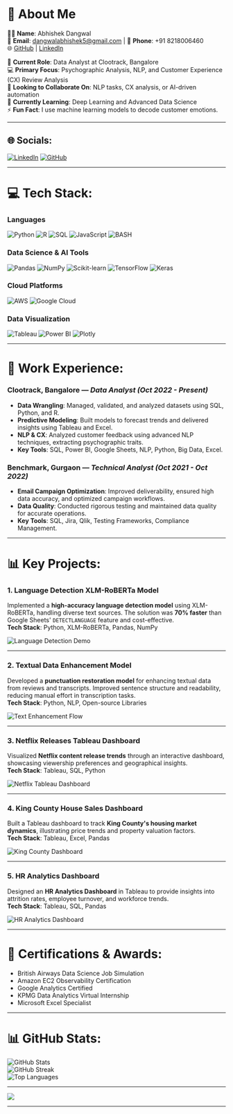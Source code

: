 # 💫 About Me
👨‍💼 **Name**: Abhishek Dangwal  
📧 **Email**: dangwalabhishek5@gmail.com | 📱 **Phone**: +91 8218006460  
🌐 [GitHub](https://github.com/MrDangwal) | [LinkedIn](https://linkedin.com/in/mrdangwal)

🔭 **Current Role**: Data Analyst at Clootrack, Bangalore  
💻 **Primary Focus**: Psychographic Analysis, NLP, and Customer Experience (CX) Review Analysis  
👯 **Looking to Collaborate On**: NLP tasks, CX analysis, or AI-driven automation  
🌱 **Currently Learning**: Deep Learning and Advanced Data Science  
⚡ **Fun Fact**: I use machine learning models to decode customer emotions.  

---

## 🌐 Socials:
[![LinkedIn](https://img.shields.io/badge/LinkedIn-%230077B5.svg?logo=linkedin&logoColor=white)](https://linkedin.com/in/mrdangwal) [![GitHub](https://img.shields.io/badge/GitHub-%2312100E.svg?logo=github&logoColor=white)](https://github.com/MrDangwal)

---

# 💻 Tech Stack:
### **Languages**  
![Python](https://img.shields.io/badge/python-3670A0?style=for-the-badge&logo=python&logoColor=ffdd54) ![R](https://img.shields.io/badge/r-%23276DC3.svg?style=for-the-badge&logo=r&logoColor=white) ![SQL](https://img.shields.io/badge/mysql-4479A1.svg?style=for-the-badge&logo=mysql&logoColor=white) ![JavaScript](https://img.shields.io/badge/javascript-%23007ACC.svg?style=for-the-badge&logo=javascript&logoColor=white) ![BASH](https://img.shields.io/badge/shell_script-%23121011.svg?style=for-the-badge&logo=gnu-bash&logoColor=white)

### **Data Science & AI Tools**  
![Pandas](https://img.shields.io/badge/pandas-%23150458.svg?style=for-the-badge&logo=pandas&logoColor=white) ![NumPy](https://img.shields.io/badge/numpy-%23013243.svg?style=for-the-badge&logo=numpy&logoColor=white) ![Scikit-learn](https://img.shields.io/badge/scikit--learn-%23F7931E.svg?style=for-the-badge&logo=scikit-learn&logoColor=white) ![TensorFlow](https://img.shields.io/badge/TensorFlow-%23FF6F00.svg?style=for-the-badge&logo=TensorFlow&logoColor=white) ![Keras](https://img.shields.io/badge/Keras-%23D00000.svg?style=for-the-badge&logo=Keras&logoColor=white)

### **Cloud Platforms**  
![AWS](https://img.shields.io/badge/AWS-%23FF9900.svg?style=for-the-badge&logo=amazon-aws&logoColor=white) ![Google Cloud](https://img.shields.io/badge/GoogleCloud-%234285F4.svg?style=for-the-badge&logo=google-cloud&logoColor=white)

### **Data Visualization**  
![Tableau](https://img.shields.io/badge/Tableau-%23E97627.svg?style=for-the-badge&logo=tableau&logoColor=white) ![Power BI](https://img.shields.io/badge/power_bi-F2C811?style=for-the-badge&logo=powerbi&logoColor=black) ![Plotly](https://img.shields.io/badge/Plotly-%233F4F75.svg?style=for-the-badge&logo=plotly&logoColor=white)

---

# 🚀 Work Experience:
### **Clootrack, Bangalore** — *Data Analyst (Oct 2022 - Present)*  
- **Data Wrangling**: Managed, validated, and analyzed datasets using SQL, Python, and R.
- **Predictive Modeling**: Built models to forecast trends and delivered insights using Tableau and Excel.
- **NLP & CX**: Analyzed customer feedback using advanced NLP techniques, extracting psychographic traits.
- **Key Tools**: SQL, Power BI, Google Sheets, NLP, Python, Big Data, Excel.

### **Benchmark, Gurgaon** — *Technical Analyst (Oct 2021 - Oct 2022)*  
- **Email Campaign Optimization**: Improved deliverability, ensured high data accuracy, and optimized campaign workflows.
- **Data Quality**: Conducted rigorous testing and maintained data quality for accurate operations.
- **Key Tools**: SQL, Jira, Qlik, Testing Frameworks, Compliance Management.

---

# 📊 Key Projects:
### 1. **Language Detection XLM-RoBERTa Model**  
Implemented a **high-accuracy language detection model** using XLM-RoBERTa, handling diverse text sources. The solution was **70% faster** than Google Sheets' `DETECTLANGUAGE` feature and cost-effective.  
**Tech Stack**: Python, XLM-RoBERTa, Pandas, NumPy

![Language Detection Demo](https://github.com/MrDangwal/Language-Detection/blob/main/demo.gif)

---

### 2. **Textual Data Enhancement Model**  
Developed a **punctuation restoration model** for enhancing textual data from reviews and transcripts. Improved sentence structure and readability, reducing manual effort in transcription tasks.  
**Tech Stack**: Python, NLP, Open-source Libraries

![Text Enhancement Flow](https://github.com/MrDangwal/Textual-Data-Enhancement/blob/main/flowchart.png)

---

### 3. **Netflix Releases Tableau Dashboard**  
Visualized **Netflix content release trends** through an interactive dashboard, showcasing viewership preferences and geographical insights.  
**Tech Stack**: Tableau, SQL, Python

![Netflix Tableau Dashboard](https://github.com/MrDangwal/Netflix-Dashboard/blob/main/screenshot.png)

---

### 4. **King County House Sales Dashboard**  
Built a Tableau dashboard to track **King County's housing market dynamics**, illustrating price trends and property valuation factors.  
**Tech Stack**: Tableau, Excel, Pandas

![King County Dashboard](https://github.com/MrDangwal/King-County-House-Sales-Dashboard/blob/main/dashboard.png)

---

### 5. **HR Analytics Dashboard**  
Designed an **HR Analytics Dashboard** in Tableau to provide insights into attrition rates, employee turnover, and workforce trends.  
**Tech Stack**: Tableau, SQL, Pandas

![HR Analytics Dashboard](https://github.com/MrDangwal/HR-Analytics-Dashboard/blob/main/attrition_chart.png)

---

# 📜 Certifications & Awards:
- British Airways Data Science Job Simulation
- Amazon EC2 Observability Certification
- Google Analytics Certified
- KPMG Data Analytics Virtual Internship
- Microsoft Excel Specialist

---

# 📊 GitHub Stats:
![GitHub Stats](https://github-readme-stats.vercel.app/api?username=MrDangwal&theme=dark&hide_border=false&include_all_commits=false&count_private=false)  
![GitHub Streak](https://github-readme-streak-stats.herokuapp.com/?user=MrDangwal&theme=dark&hide_border=false)  
![Top Languages](https://github-readme-stats.vercel.app/api/top-langs/?username=MrDangwal&theme=dark&hide_border=false&include_all_commits=false&count_private=false&layout=compact)

---

[![](https://visitcount.itsvg.in/api?id=MrDangwal&icon=0&color=0)](https://visitcount.itsvg.in)

---
